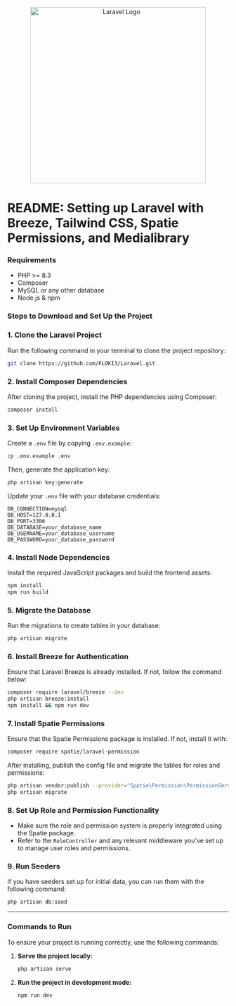 <p align="center"><a href="https://laravel.com" target="_blank"><img src="https://raw.githubusercontent.com/laravel/art/master/logo-lockup/5%20SVG/2%20CMYK/1%20Full%20Color/laravel-logolockup-cmyk-red.svg" width="400" alt="Laravel Logo"></a></p>

# README: Setting up Laravel with Breeze, Tailwind CSS, Spatie Permissions, and Medialibrary

### Requirements
- PHP >= 8.3
- Composer
- MySQL or any other database
- Node.js & npm

### Steps to Download and Set Up the Project

### 1. Clone the Laravel Project
Run the following command in your terminal to clone the project repository:

```bash
git clone https://github.com/FLOKI3/Laravel.git
```

### 2. Install Composer Dependencies
After cloning the project, install the PHP dependencies using Composer:

```bash
composer install
```

### 3. Set Up Environment Variables
Create a `.env` file by copying `.env.example`:

```bash
cp .env.example .env
```

Then, generate the application key:

```bash
php artisan key:generate
```

Update your `.env` file with your database credentials:

```dotenv
DB_CONNECTION=mysql
DB_HOST=127.0.0.1
DB_PORT=3306
DB_DATABASE=your_database_name
DB_USERNAME=your_database_username
DB_PASSWORD=your_database_password
```

### 4. Install Node Dependencies
Install the required JavaScript packages and build the frontend assets:

```bash
npm install
npm run build
```

### 5. Migrate the Database
Run the migrations to create tables in your database:

```bash
php artisan migrate
```

### 6. Install Breeze for Authentication
Ensure that Laravel Breeze is already installed. If not, follow the command below:

```bash
composer require laravel/breeze --dev
php artisan breeze:install
npm install && npm run dev
```

### 7. Install Spatie Permissions
Ensure that the Spatie Permissions package is installed. If not, install it with:

```bash
composer require spatie/laravel-permission
```

After installing, publish the config file and migrate the tables for roles and permissions:

```bash
php artisan vendor:publish --provider="Spatie\Permission\PermissionServiceProvider"
php artisan migrate
```

### 8. Set Up Role and Permission Functionality
- Make sure the role and permission system is properly integrated using the Spatie package.
- Refer to the `RoleController` and any relevant middleware you've set up to manage user roles and permissions.

### 9. Run Seeders

If you have seeders set up for initial data, you can run them with the following command:

```bash
php artisan db:seed
```


---

### Commands to Run
To ensure your project is running correctly, use the following commands:

1. **Serve the project locally:**
   ```bash
   php artisan serve
   ```

2. **Run the project in development mode:**
   ```bash
   npm run dev
   ```




